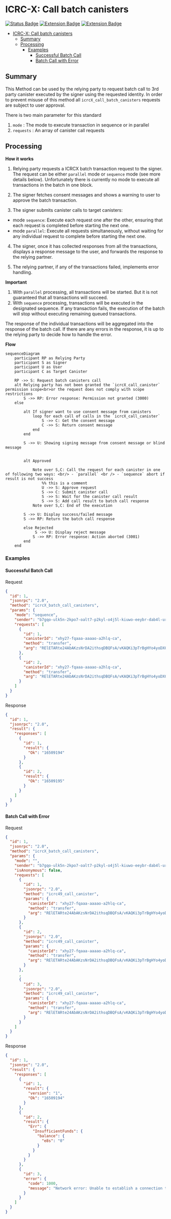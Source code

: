 # ICRC-X: Call batch canisters

[![Status Badge](https://img.shields.io/badge/STATUS-DRAFT-ffcc00.svg)](#)
[![Extension Badge](https://img.shields.io/badge/Extends-ICRC--25-ffcc222.svg)](./icrc_25_signer_interaction_standard.md)
[![Extension Badge](https://img.shields.io/badge/Extends-ICRC--49-ffcc222.svg)](./icrc_49_call_canister.md)

<!-- TOC -->

- [ICRC-X: Call batch canisters](#icrc-x-call-batch-canisters)
  - [Summary](#summary)
  - [Processing](#processing)
    - [Examples](#examples)
      - [Successful Batch Call](#successful-batch-call)
      - [Batch Call with Error](#batch-call-with-error)

## Summary

This Method can be used by the relying party to request batch call to 3rd party canister executed by the signer using the requested identity. In order to prevent misuse of this method all `icrcX_call_batch_canisters` requests are subject to user approval.

There is two main parameter for this standard

1. `mode` : The mode to execute transaction in sequence or in parallel
2. `requests` : An array of canister call requests

## Processing
**How it works**
1. Relying party requests a ICRCX batch transaction request to the signer. The request can be either `parallel` mode or `sequence` mode (see more details below). Unfortunately there is currently no mode to execute all transactions in the batch in one block.

2. The signer fetches consent messages and shows a warning to user to approve the batch transaction. 

3. The signer submits canister calls to target canisters:
- mode `sequence`: Execute each request one after the other, ensuring that each request is completed before starting the next one.
- mode `parallel`: Execute all requests simultaneously, without waiting for any individual request to complete before starting the next one.

4. The signer, once it has collected responses from all the transactions, displays a response message to the user, and forwards the response to the relying partner. 

5. The relying partner, if any of the transactions failed, implements error handling.

**Important**
1. With `parallel` processing, all transactions will be started. But it is not guaranteed that all transactions will succeed.
2. With `sequence` processing, transactions will be executed in the designated sequence. If any transaction fails, the execution of the batch will stop without executing remaining queued transactions. 

The response of the individual transactions will be aggregated into the response of the batch call. If there are any errors in the response, it is up to the relying party to decide how to handle the error. 

**Flow**

```mermaid
sequenceDiagram
    participant RP as Relying Party
    participant S as Signer
    participant U as User
    participant C as Target Canister

    RP ->> S: Request batch canisters call
    alt Relying party has not been granted the `icrcX_call_canister` permission scope<br>or the request does not comply with scope restrictions
        S ->> RP: Error response: Permission not granted (3000)
    else

        alt If signer want to use consent message from canisters
            loop for each call of calls in the `icrcX_call_canister`
                S ->> C: Get the consent message
                C ->> S: Return consent message
            end
        end

        S ->> U: Showing signing message from consent message or blind message


        alt Approved

            Note over S,C: Call the request for each canister in one of following two ways: <br/> - `parallel` <br /> - `sequence` abort if result is not success
                %% this is a comment 
                U ->> S: Approve request
                S ->> C: Submit canister call
                S ->> S: Wait for the canister call result
                S ->> S: Add call result to batch call response
            Note over S,C: End of the execution
        
        S ->> U: Display success/failed message
        S ->> RP: Return the batch call response
            
        else Rejected
             S ->> U: Display reject message
            S ->> RP: Error response: Action aborted (3001)
        end
    end
```

### Examples

#### Successful Batch Call

Request

```json
{
  "id": 1,
  "jsonrpc": "2.0",
  "method": "icrcX_batch_call_canisters",
  "params": {
    "mode": "sequence",
    "sender": "b7gqo-ulk5n-2kpo7-oalt7-p2kyl-o4j5l-kiuwo-eeybr-dab4l-ur6up-pqe",
    "requests": [
      {
        "id": 1,
        "canisterId": "xhy27-fqaaa-aaaao-a2hlq-ca",
        "method": "transfer",
        "arg": "RElETARte24AbAKzsNrDA2ithsqDBQFsA/vKAQKi3pTrBgHYo4yoDX0BAwEdV+ztKgq7E4l1ffuTuwEmw8AtYSjlrJ+WLO5ofQIAAMgB"
      },
      {
        "id": 2,
        "canisterId": "xhy27-fqaaa-aaaao-a2hlq-ca",
        "method": "transfer",
        "arg": "RElETARte24AbAKzsNrDA2ithsqDBQFsA/vKAQKi3pTrBgHYo4yoDX0BAwEdV+ztKgq7E4l1ffuTuwEmw8AtYSjlrJ+WLO5ofQIAAMgB"
      }
    ]
  }
}
```

Response

```json
{
  "id": 1,
  "jsonrpc": "2.0",
  "result": {
    "responses": [
      {
        "id": 1,
        "result": {
          "Ok": "16509194"
        }
      },
      {
        "id": 2,
        "result": {
          "Ok": "16509195"
        }
      }
    ]
  }
}
```

#### Batch Call with Error

Request

```json
{
  "id": 1,
  "jsonrpc": "2.0",
  "method": "icrcX_batch_call_canisters",
  "params": {
    "mode": "",
    "sender": "b7gqo-ulk5n-2kpo7-oalt7-p2kyl-o4j5l-kiuwo-eeybr-dab4l-ur6up-pqe",
    "isAnonymous": false,
    "requests": [
      {
        "id": 1,
        "jsonrpc": "2.0",
        "method": "icrc49_call_canister",
        "params": {
          "canisterId": "xhy27-fqaaa-aaaao-a2hlq-ca",
          "method": "transfer",
          "arg": "RElETARte24AbAKzsNrDA2ithsqDBQFsA/vKAQKi3pTrBgHYo4yoDX0BAwEdV+ztKgq7E4l1ffuTuwEmw8AtYSjlrJ+WLO5ofQIAAMgB"
        }
      },
      {
        "id": 2,
        "jsonrpc": "2.0",
        "method": "icrc49_call_canister",
        "params": {
          "canisterId": "xhy27-fqaaa-aaaao-a2hlq-ca",
          "method": "transfer",
          "arg": "RElETARte24AbAKzsNrDA2ithsqDBQFsA/vKAQKi3pTrBgHYo4yoDX0BAwEdV+ztKgq7E4l1ffuTuwEmw8AtYSjlrJ+WLO5ofQIAAMgB"
        }
      },
      ,
      {
        "id": 3,
        "jsonrpc": "2.0",
        "method": "icrc49_call_canister",
        "params": {
          "canisterId": "xhy27-fqaaa-aaaao-a2hlq-ca",
          "method": "transfer",
          "arg": "RElETARte24AbAKzsNrDA2ithsqDBQFsA/vKAQKi3pTrBgHYo4yoDX0BAwEdV+ztKgq7E4l1ffuTuwEmw8AtYSjlrJ+WLO5ofQIAAMgB"
        }
      }
    ]
  }
}
```

Response

```json
{
  "id": 1,
  "jsonrpc": "2.0",
  "result": {
    "responses": [
      {
        "id": 1,
        "result": {
          "version": "1",
          "Ok": "16509194"
        }
      },
      {
        "id": 2,
        "result": {
          "Err": {
            "InsufficientFunds": {
              "balance": {
                "e8s": "0"
              }
            }
          }
        }
      },
      {
        "id": 3,
        "error": {
          "code": 1000,
          "message": "Network error: Unable to establish a connection to the server"
        }
      }
    ]
  }
}
```
